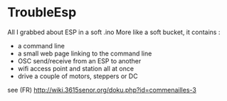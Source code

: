 # TroubleEsp

All I grabbed about ESP in a soft .ino
More like a soft bucket, it contains :

- a command line
- a small web page linking to the command line
- OSC send/receive from an ESP to another
- wifi access point and station all at once
- drive a couple of motors, steppers or DC


see (FR) http://wiki.3615senor.org/doku.php?id=commenailles-3

